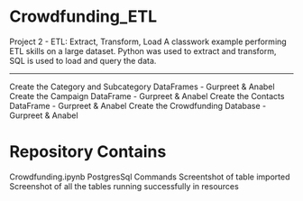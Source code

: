 # Crowdfunding_ETL
Project 2 - ETL: Extract, Transform, Load
A classwork example performing ETL skills on a large dataset. Python was used to extract and transform, SQL is used to load and query the data.

----------------------------------

Create the Category and Subcategory DataFrames - Gurpreet & Anabel
Create the Campaign DataFrame - Gurpreet & Anabel
Create the Contacts DataFrame - Gurpreet & Anabel
Create the Crowdfunding Database - Gurpreet & Anabel

# Repository Contains

Crowdfunding.ipynb
PostgresSql Commands
Screentshot of table imported
Screenshot of all the tables running successfully in resources

